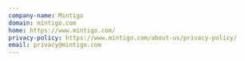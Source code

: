 ```yaml
---
company-name: Mintigo
domain: mintigo.com
home: https://www.mintigo.com/
privacy-policy: https://www.mintigo.com/about-us/privacy-policy/
email: privacy@mintigo.com
---
```




